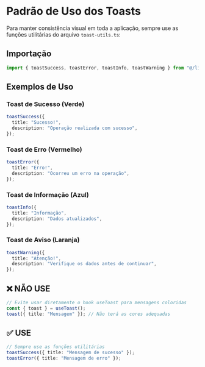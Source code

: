 
# Padrão de Uso dos Toasts

Para manter consistência visual em toda a aplicação, sempre use as funções utilitárias do arquivo `toast-utils.ts`:

## Importação
```typescript
import { toastSuccess, toastError, toastInfo, toastWarning } from "@/lib/toast-utils";
```

## Exemplos de Uso

### Toast de Sucesso (Verde)
```typescript
toastSuccess({
  title: "Sucesso!",
  description: "Operação realizada com sucesso",
});
```

### Toast de Erro (Vermelho)
```typescript
toastError({
  title: "Erro!",
  description: "Ocorreu um erro na operação",
});
```

### Toast de Informação (Azul)
```typescript
toastInfo({
  title: "Informação",
  description: "Dados atualizados",
});
```

### Toast de Aviso (Laranja)
```typescript
toastWarning({
  title: "Atenção!",
  description: "Verifique os dados antes de continuar",
});
```

## ❌ NÃO USE
```typescript
// Evite usar diretamente o hook useToast para mensagens coloridas
const { toast } = useToast();
toast({ title: "Mensagem" }); // Não terá as cores adequadas
```

## ✅ USE
```typescript
// Sempre use as funções utilitárias
toastSuccess({ title: "Mensagem de sucesso" });
toastError({ title: "Mensagem de erro" });
```

